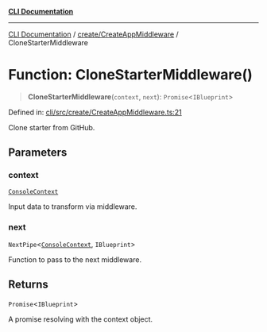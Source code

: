 [**CLI Documentation**](../../../README.md)

***

[CLI Documentation](../../../README.md) / [create/CreateAppMiddleware](../README.md) / CloneStarterMiddleware

# Function: CloneStarterMiddleware()

> **CloneStarterMiddleware**(`context`, `next`): `Promise`\<`IBlueprint`\>

Defined in: [cli/src/create/CreateAppMiddleware.ts:21](https://github.com/stonemjs/cli/blob/df49bf1f270a78a61946870e36ae0b10d02482b3/src/create/CreateAppMiddleware.ts#L21)

Clone starter from GitHub.

## Parameters

### context

[`ConsoleContext`](../../../declarations/interfaces/ConsoleContext.md)

Input data to transform via middleware.

### next

`NextPipe`\<[`ConsoleContext`](../../../declarations/interfaces/ConsoleContext.md), `IBlueprint`\>

Function to pass to the next middleware.

## Returns

`Promise`\<`IBlueprint`\>

A promise resolving with the context object.
